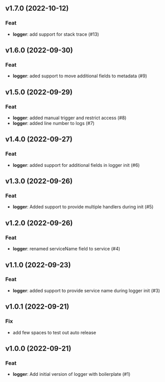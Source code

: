 ## v1.7.0 (2022-10-12)

### Feat

- **logger**: add support for stack trace (#13)

## v1.6.0 (2022-09-30)

### Feat

- **logger**: aded support to move additional fields to metadata (#9)

## v1.5.0 (2022-09-29)

### Feat

- **logger**: added manual trigger and restrict access (#8)
- **logger**: added line number to logs (#7)

## v1.4.0 (2022-09-27)

### Feat

- **logger**: added support for additional fields in logger init (#6)

## v1.3.0 (2022-09-26)

### Feat

- **logger**: Added support to provide multiple handlers during init (#5)

## v1.2.0 (2022-09-26)

### Feat

- **logger**: renamed serviceName field to service (#4)

## v1.1.0 (2022-09-23)

### Feat

- **logger**: added support to provide service name during logger init (#3)

## v1.0.1 (2022-09-21)

### Fix

- add few spaces to test out auto release

## v1.0.0 (2022-09-21)

### Feat

- **logger**: Add initial version of logger with boilerplate (#1)
